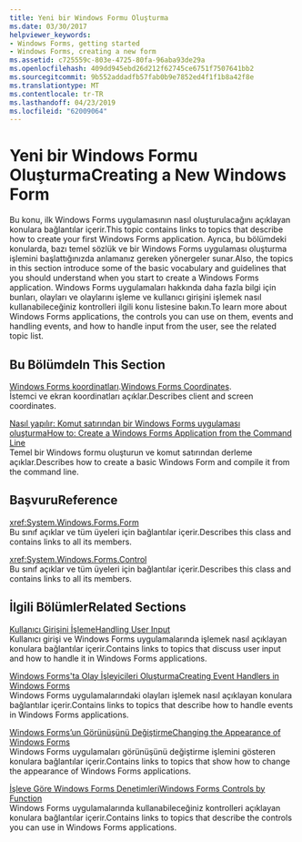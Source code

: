 ```yaml
---
title: Yeni bir Windows Formu Oluşturma
ms.date: 03/30/2017
helpviewer_keywords:
- Windows Forms, getting started
- Windows Forms, creating a new form
ms.assetid: c725559c-803e-4725-80fa-96aba93de29a
ms.openlocfilehash: 409dd945ebd26d212f62745ce6751f7507641bb2
ms.sourcegitcommit: 9b552addadfb57fab0b9e7852ed4f1f1b8a42f8e
ms.translationtype: MT
ms.contentlocale: tr-TR
ms.lasthandoff: 04/23/2019
ms.locfileid: "62009064"
---
```

# <a name="creating-a-new-windows-form"></a><span data-ttu-id="fd1ba-102">Yeni bir Windows Formu Oluşturma</span><span class="sxs-lookup"><span data-stu-id="fd1ba-102">Creating a New Windows Form</span></span>
<span data-ttu-id="fd1ba-103">Bu konu, ilk Windows Forms uygulamasının nasıl oluşturulacağını açıklayan konulara bağlantılar içerir.</span><span class="sxs-lookup"><span data-stu-id="fd1ba-103">This topic contains links to topics that describe how to create your first Windows Forms application.</span></span> <span data-ttu-id="fd1ba-104">Ayrıca, bu bölümdeki konularda, bazı temel sözlük ve bir Windows Forms uygulaması oluşturma işlemini başlattığınızda anlamanız gereken yönergeler sunar.</span><span class="sxs-lookup"><span data-stu-id="fd1ba-104">Also, the topics in this section introduce some of the basic vocabulary and guidelines that you should understand when you start to create a Windows Forms application.</span></span> <span data-ttu-id="fd1ba-105">Windows Forms uygulamaları hakkında daha fazla bilgi için bunları, olayları ve olaylarını işleme ve kullanıcı girişini işlemek nasıl kullanabileceğiniz kontrolleri ilgili konu listesine bakın.</span><span class="sxs-lookup"><span data-stu-id="fd1ba-105">To learn more about Windows Forms applications, the controls you can use on them, events and handling events, and how to handle input from the user, see the related topic list.</span></span>  
  
## <a name="in-this-section"></a><span data-ttu-id="fd1ba-106">Bu Bölümde</span><span class="sxs-lookup"><span data-stu-id="fd1ba-106">In This Section</span></span>  
 <span data-ttu-id="fd1ba-107">[Windows Forms koordinatları](windows-forms-coordinates.md).</span><span class="sxs-lookup"><span data-stu-id="fd1ba-107">[Windows Forms Coordinates](windows-forms-coordinates.md).</span></span>  
 <span data-ttu-id="fd1ba-108">İstemci ve ekran koordinatları açıklar.</span><span class="sxs-lookup"><span data-stu-id="fd1ba-108">Describes client and screen coordinates.</span></span>  
  
 [<span data-ttu-id="fd1ba-109">Nasıl yapılır: Komut satırından bir Windows Forms uygulaması oluşturma</span><span class="sxs-lookup"><span data-stu-id="fd1ba-109">How to: Create a Windows Forms Application from the Command Line</span></span>](how-to-create-a-windows-forms-application-from-the-command-line.md)  
 <span data-ttu-id="fd1ba-110">Temel bir Windows formu oluşturun ve komut satırından derleme açıklar.</span><span class="sxs-lookup"><span data-stu-id="fd1ba-110">Describes how to create a basic Windows Form and compile it from the command line.</span></span>  
  
## <a name="reference"></a><span data-ttu-id="fd1ba-111">Başvuru</span><span class="sxs-lookup"><span data-stu-id="fd1ba-111">Reference</span></span>  
 <xref:System.Windows.Forms.Form>  
 <span data-ttu-id="fd1ba-112">Bu sınıf açıklar ve tüm üyeleri için bağlantılar içerir.</span><span class="sxs-lookup"><span data-stu-id="fd1ba-112">Describes this class and contains links to all its members.</span></span>  
  
 <xref:System.Windows.Forms.Control>  
 <span data-ttu-id="fd1ba-113">Bu sınıf açıklar ve tüm üyeleri için bağlantılar içerir.</span><span class="sxs-lookup"><span data-stu-id="fd1ba-113">Describes this class and contains links to all its members.</span></span>  
  
## <a name="related-sections"></a><span data-ttu-id="fd1ba-114">İlgili Bölümler</span><span class="sxs-lookup"><span data-stu-id="fd1ba-114">Related Sections</span></span>  
 [<span data-ttu-id="fd1ba-115">Kullanıcı Girişini İşleme</span><span class="sxs-lookup"><span data-stu-id="fd1ba-115">Handling User Input</span></span>](./controls/handling-user-input.md)  
 <span data-ttu-id="fd1ba-116">Kullanıcı girişi ve Windows Forms uygulamalarında işlemek nasıl açıklayan konulara bağlantılar içerir.</span><span class="sxs-lookup"><span data-stu-id="fd1ba-116">Contains links to topics that discuss user input and how to handle it in Windows Forms applications.</span></span>  
  
 [<span data-ttu-id="fd1ba-117">Windows Forms'ta Olay İşleyicileri Oluşturma</span><span class="sxs-lookup"><span data-stu-id="fd1ba-117">Creating Event Handlers in Windows Forms</span></span>](creating-event-handlers-in-windows-forms.md)  
 <span data-ttu-id="fd1ba-118">Windows Forms uygulamalarındaki olayları işlemek nasıl açıklayan konulara bağlantılar içerir.</span><span class="sxs-lookup"><span data-stu-id="fd1ba-118">Contains links to topics that describe how to handle events in Windows Forms applications.</span></span>  
  
 [<span data-ttu-id="fd1ba-119">Windows Forms’un Görünüşünü Değiştirme</span><span class="sxs-lookup"><span data-stu-id="fd1ba-119">Changing the Appearance of Windows Forms</span></span>](changing-the-appearance-of-windows-forms.md)  
 <span data-ttu-id="fd1ba-120">Windows Forms uygulamaları görünüşünü değiştirme işlemini gösteren konulara bağlantılar içerir.</span><span class="sxs-lookup"><span data-stu-id="fd1ba-120">Contains links to topics that show how to change the appearance of Windows Forms applications.</span></span>  
  
 [<span data-ttu-id="fd1ba-121">İşleve Göre Windows Forms Denetimleri</span><span class="sxs-lookup"><span data-stu-id="fd1ba-121">Windows Forms Controls by Function</span></span>](./controls/windows-forms-controls-by-function.md)  
 <span data-ttu-id="fd1ba-122">Windows Forms uygulamalarında kullanabileceğiniz kontrolleri açıklayan konulara bağlantılar içerir.</span><span class="sxs-lookup"><span data-stu-id="fd1ba-122">Contains links to topics that describe the controls you can use in Windows Forms applications.</span></span>
